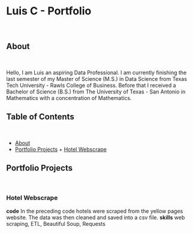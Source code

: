 # Luis C - Portfolio
<br>

## About
<br>

Hello, I am Luis an aspiring Data Professional. I am currently finishing the last semester of my Master of Science (M.S.) in Data Science from Texas Tech University - Rawls College of Business.
Before that I received a Bachelor of Science (B.S.) from The University of Texas - San Antonio in Mathematics with a concentration of Mathematics. 
<br>

## Table of Contents
<br>

- [About](https://github.com/LACLanthony/Portfolio/edit/main/README.md#about)
- [Portfolio Projects](https://github.com/LACLanthony/Portfolio/edit/main/README.md#portfolio-projects)
       + [Hotel Webscrape](https://github.com/LACLanthony/Portfolio/edit/main/README.md#project-1)


## Portfolio Projects
<br>

### Hotel Webscrape
**code** In the preceding code hotels were scraped from the yellow pages website. The data was then cleaned and saved into a csv file.
**skills** web scraping, ETL, Beautiful Soup, Requests 
